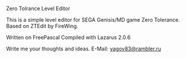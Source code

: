 
Zero Tolrance Level Editor

This is a simple level editor for SEGA Genisis/MD game Zero Tolerance.
Based on ZTEdit by FireWing.

Written on FreePascal
Compiled with Lazarus 2.0.6

Write me your thoughts and ideas.
E-Mail: yagov83@rambler.ru
